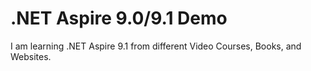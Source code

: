 # .NET Aspire 9.0/9.1 Demo

I am learning .NET Aspire 9.1 from different Video Courses, Books, and Websites.
